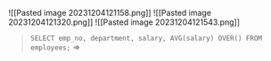 ![[Pasted image 20231204121158.png]]
![[Pasted image 20231204121320.png]]
![[Pasted image 20231204121543.png]]
> `SELECT emp_no, department, salary, AVG(salary) OVER() FROM employees;` => 